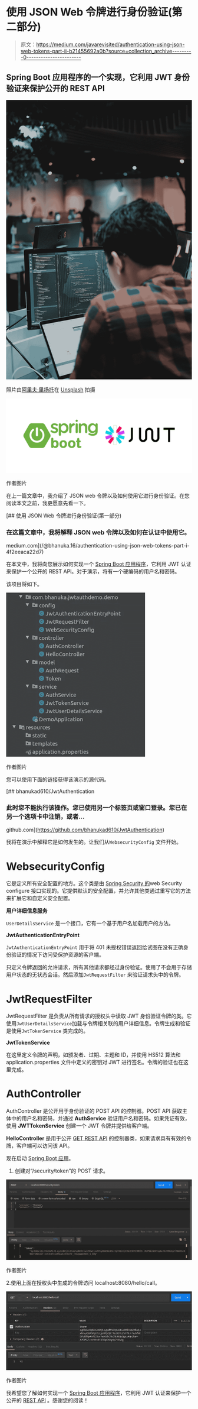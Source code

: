 # 使用 JSON Web 令牌进行身份验证(第二部分)

> 原文：<https://medium.com/javarevisited/authentication-using-json-web-tokens-part-ii-b21455692a0b?source=collection_archive---------0----------------------->

## Spring Boot 应用程序的一个实现，它利用 JWT 身份验证来保护公开的 REST API

![](img/fb941422ebe6fa1607ea0614ea467e5f.png)

照片由[阿里夫·里扬托](https://unsplash.com/@arifriyanto?utm_source=medium&utm_medium=referral)在 [Unsplash](https://unsplash.com?utm_source=medium&utm_medium=referral) 拍摄

[![](img/f18ddb505b4a6819e90b936db6733082.png)](https://medium.com/javarevisited/10-advanced-spring-boot-courses-for-experienced-java-developers-5e57606816bd?source=collection_home---4------0-----------------------)

作者图片

在上一篇文章中，我介绍了 JSON web 令牌以及如何使用它进行身份验证。在您阅读本文之前，我更愿意先看一下。

[](/@bhanuka.16/authentication-using-json-web-tokens-part-i-4f2eeaca22d7) [## 使用 JSON Web 令牌进行身份验证(第一部分)

### 在这篇文章中，我将解释 JSON web 令牌以及如何在认证中使用它。

medium.com](/@bhanuka.16/authentication-using-json-web-tokens-part-i-4f2eeaca22d7) 

在本文中，我将向您展示如何实现一个 [Spring Boot 应用程序](/javarevisited/10-free-spring-boot-tutorials-and-courses-for-java-developers-53dfe084587e?source=collection_home---4------7-----------------------)，它利用 JWT 认证来保护一个公开的 REST API。对于演示，将有一个硬编码的用户名和密码。

该项目将如下。

![](img/251629a98870695fa59d91e3f9871aa0.png)

作者图片

您可以使用下面的链接获得该演示的源代码。

[](https://github.com/bhanukad610/JwtAuthentication) [## bhanukad610/JwtAuthentication

### 此时您不能执行该操作。您已使用另一个标签页或窗口登录。您已在另一个选项卡中注销，或者…

github.com](https://github.com/bhanukad610/JwtAuthentication) 

我将在演示中解释它是如何发生的。让我们从`WebsecurityConfig` 文件开始。

# **WebsecurityConfig**

它是定义所有安全配置的地方。这个类是由 [Spring Security 的](/javarevisited/top-10-courses-to-learn-spring-security-and-oauth2-with-spring-boot-for-java-developers-8f0222d6066d?source=---------5-----------------------)web Security configure 接口实现的。它提供默认的安全配置，并允许其他类通过重写它的方法来扩展它和自定义安全配置。

**用户详细信息服务**

`UserDetailsService` 是一个接口，它有一个基于用户名加载用户的方法。

**JwtAuthenticationEntryPoint**

`JwtAuthenticationEntryPoint` 用于将 401 未授权错误返回给试图在没有正确身份验证的情况下访问受保护资源的客户端。

只定义令牌返回的允许请求，所有其他请求都经过身份验证。使用了不会用于存储用户状态的无状态会话。然后添加`JwtRequestFilter` 来验证请求头中的令牌。

# **JwtRequestFilter**

JwtRequestFilter 是负责从所有请求的授权头中读取 JWT 身份验证令牌的类。它使用`JwtUserDetailsService`加载与令牌相关联的用户详细信息。令牌生成和验证是使用`JwtTokenService` 类完成的。

**JwtTokenService**

在这里定义令牌的声明，如颁发者、过期、主题和 ID，并使用 HS512 算法和 application.properties 文件中定义的密钥对 JWT 进行签名。令牌的验证也在这里完成。

# **AuthController**

AuthController 是公开用于身份验证的 POST API 的控制器。POST API 获取主体中的用户名和密码，并通过 **AuthService** 验证用户名和密码。如果凭证有效，使用 **JWTTokenService** 创建一个 JWT 令牌并提供给客户端。

**HelloController** 是用于公开 [GET REST API](https://www.java67.com/2018/02/3-books-and-courses-to-learn-restful-web-services-with-spring.html) 的控制器类，如果请求具有有效的令牌，客户端可以访问该 API。

现在启动 [Spring Boot 应用](https://www.java67.com/2018/06/top-15-spring-boot-interview-questions-answers-java-jee-programmers.html)。

1.  创建对“/security/token”的 POST 请求。

[![](img/00b9f6843186f4ee4b856bf8908f48c7.png)](https://medium.com/javarevisited/why-spring-is-the-best-framework-for-developing-rest-apis-in-java-784590e484a4?source=collection_home---4------0-----------------------)

作者图片

2.使用上面在授权头中生成的令牌访问 localhost:8080/hello/call。

![](img/9667144cb1197bc117b2a201e5d068a1.png)

作者图片

我希望您了解如何实现一个 [Spring Boot 应用程序](/hackernoon/top-5-spring-boot-and-spring-cloud-books-for-java-developers-75df155dcedc)，它利用 JWT 认证来保护一个公开的 [REST API](/javarevisited/top-5-books-and-courses-to-learn-restful-web-services-in-java-using-spring-mvc-and-spring-boot-79ec4b351d12?source=---------17------------------) 。感谢您的阅读！